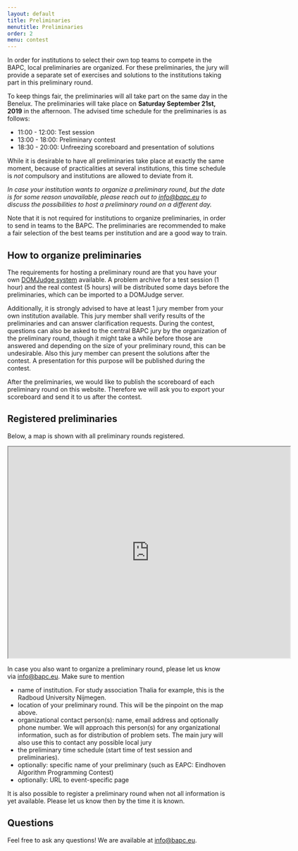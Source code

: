 ```yaml
---
layout: default
title: Preliminaries
menutitle: Preliminaries
order: 2
menu: contest
---
```


In order for institutions to select their own top teams to compete in the BAPC, local preliminaries are organized. For these preliminaries, the jury will provide a separate set of exercises and solutions to the institutions taking part in this preliminary round.

To keep things fair, the preliminaries will all take part on the same day in the Benelux. The preliminaries will take place on **Saturday September 21st, 2019** in the afternoon. The advised time schedule for the preliminaries is as follows:

- 11:00 - 12:00: Test session
- 13:00 - 18:00: Preliminary contest
- 18:30 - 20:00: Unfreezing scoreboard and presentation of solutions

While it is desirable to have all preliminaries take place at exactly the same moment, because of practicalities at several institutions, this time schedule is *not* compulsory and institutions are allowed to deviate from it.

_In case your institution wants to organize a preliminary round, but the date is for some reason unavailable, please reach out to [info@bapc.eu](mailto:info@bapc.eu) to discuss the possibilities to host a preliminary round on a different day._

Note that it is not required for institutions to organize preliminaries, in order to send in teams to the BAPC.  The preliminaries are recommended to make a fair selection of the best teams per institution and are a good way to train.

## How to organize preliminaries

The requirements for hosting a preliminary round are that you have your own [DOMJudge system](https://www.domjudge.org) available. A problem archive for a test session (1 hour) and the real contest (5 hours) will be distributed some days before the preliminaries, which can be imported to a DOMJudge server.

Additionally, it is strongly advised to have at least 1 jury member from your own institution available. This jury member shall verify results of the preliminaries and can answer clarification requests. During the contest, questions can also be asked to the central BAPC jury by the organization of the preliminary round, though it might take a while before those are answered and depending on the size of your preliminary round, this can be undesirable. Also this jury member can present the solutions after the contest. A presentation for this purpose will be published during the contest. 

After the preliminaries, we would like to publish the scoreboard of each preliminary round on this website. Therefore we will ask you to export your scoreboard and send it to us after the contest.


## Registered preliminaries
Below, a map is shown with all preliminary rounds registered.

<iframe src="https://www.google.com/maps/d/u/0/embed?mid=1DuEDIVXctbz6cSS92-5FlakjmKwk3G9J" width="640" height="480"></iframe>

In case you also want to organize a preliminary round, please let us know via [info@bapc.eu](mailto:info@bapc.eu). Make sure to mention

- name of institution. For study association Thalia for example, this is the Radboud University Nijmegen.
- location of your preliminary round. This will be the pinpoint on the map above.
- organizational contact person(s): name, email address and optionally phone number. We will approach this person(s) for any organizational information, such as for distribution of problem sets. The main jury will also use this to contact any possible local jury
- the preliminary time schedule (start time of test session and preliminaries). 
- optionally: specific name of your preliminary (such as EAPC: Eindhoven Algorithm Programming Contest)
- optionally: URL to event-specific page

It is also possible to register a preliminary round when not all information is yet available. Please let us know then by the time it is known.

## Questions

Feel free to ask any questions! We are available at [info@bapc.eu](mailto:info@bapc.eu).
